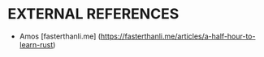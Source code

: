 


# **EXTERNAL REFERENCES**

- Amos [fasterthanli.me] (https://fasterthanli.me/articles/a-half-hour-to-learn-rust)

